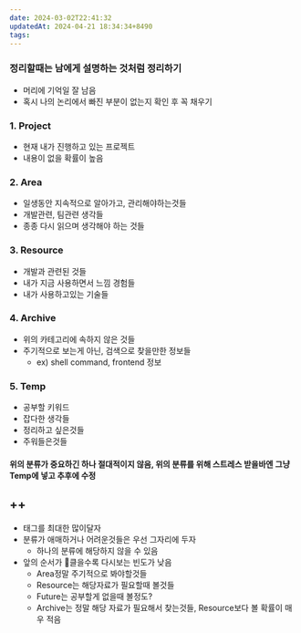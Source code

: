 ```yaml
---
date: 2024-03-02T22:41:32
updatedAt: 2024-04-21 18:34:34+8490
tags: 
---
```

### 정리할때는 남에게 설명하는 것처럼 정리하기
- 머리에 기억일 잘 남음
- 혹시 나의 논리에서 빠진 부분이 없는지 확인 후 꼭 채우기
### 1. Project
- 현재 내가 진행하고 있는 프로젝트
- 내용이 없을 확률이 높음
### 2. Area
- 일생동안 지속적으로 알아가고, 관리해야하는것들
- 개발관련, 팀관련 생각들
- 종종 다시 읽으며 생각해야 하는 것들
### 3. Resource
- 개발과 관련된 것들
- 내가 지금 사용하면서  느낌 경험들
- 내가 사용하고있는 기술들
### 4. Archive
- 위의 카테고리에 속하지 않은 것들
- 주기적으로 보는게 아닌, 검색으로 찾을만한 정보들
	- ex) shell command, frontend 정보
### 5. Temp
- 공부할 키워드
- 잡다한 생각들
- 정리하고 싶은것들
- 주워들은것들
#### **위의 분류가 중요하긴 하나 절대적이지 않음, 위의 분류를 위해 스트레스 받을바엔 그냥 Temp에 넣고 추후에 수정**

## ++
- 태그를 최대한 많이달자
- 분류가 애매하거나 어려운것들은 우선 그자리에 두자
	- 하나의 분류에 해당하지 않을 수 있음
- 앞의 순서가 클을수록 다시보는 빈도가 낮음
	- Area정말 주기적으로 봐야할것들
	- Resource는 해당자료가 필요할때 볼것들
	- Future는 공부할게 없을때 볼정도?
	- Archive는 정말 해당 자료가 필요해서 찾는것들, Resource보다 볼 확률이 매우 적음